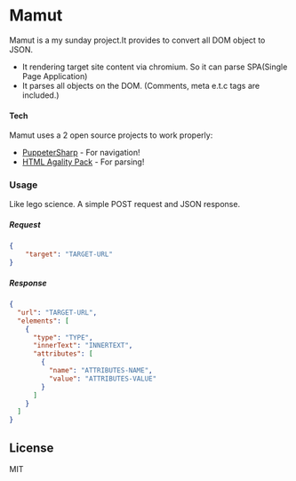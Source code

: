 # Mamut
Mamut is a my sunday project.It provides to convert all DOM object to JSON.
  - It rendering target site content via chromium. So it can parse SPA(Single Page Application)
  - It parses all objects on the DOM. (Comments, meta e.t.c tags are included.)

#### Tech
Mamut uses a 2 open source projects to work properly:

* [PuppeterSharp](https://github.com/hardkoded/puppeteer-sharp "PuppeterSharp") - For navigation!
* [HTML Agality Pack](https://github.com/zzzprojects/html-agility-pack "HTML Agality Pack") - For parsing!

### Usage
Like lego science. A simple POST request and JSON response.

##### Request
```json
{
    "target": "TARGET-URL"
}
```
##### Response
```json
{
  "url": "TARGET-URL",
  "elements": [
    {
      "type": "TYPE",
      "innerText": "INNERTEXT",
      "attributes": [
        {
          "name": "ATTRIBUTES-NAME",
          "value": "ATTRIBUTES-VALUE"
        }
      ]
    }
  ]
}
```



License
----
MIT


[//]: # (These are reference links used in the body of this note and get stripped out when the markdown processor does its job. There is no need to format nicely because it shouldn't be seen. Thanks SO - http://stackoverflow.com/questions/4823468/store-comments-in-markdown-syntax)
